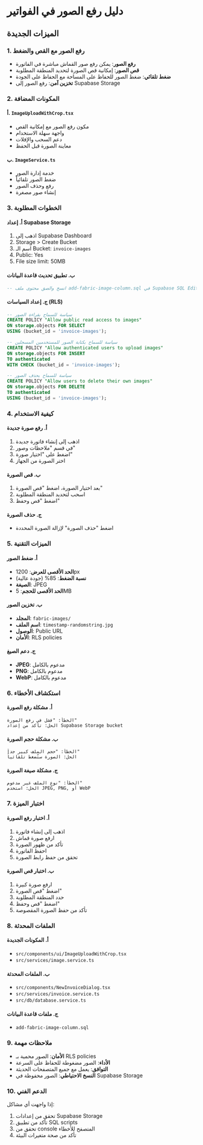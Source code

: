 # دليل رفع الصور في الفواتير

## الميزات الجديدة

### 1. رفع الصور مع القص والضغط
- **رفع الصور**: يمكن رفع صور القماش مباشرة في الفاتورة
- **قص الصور**: إمكانية قص الصورة لتحديد المنطقة المطلوبة
- **ضغط تلقائي**: ضغط الصور للحفاظ على المساحة مع الحفاظ على الجودة
- **تخزين آمن**: رفع الصور إلى Supabase Storage

### 2. المكونات المضافة

#### أ. `ImageUploadWithCrop.tsx`
- مكون رفع الصور مع إمكانية القص
- واجهة سهلة الاستخدام
- دعم السحب والإفلات
- معاينة الصورة قبل الحفظ

#### ب. `ImageService.ts`
- خدمة إدارة الصور
- ضغط الصور تلقائياً
- رفع وحذف الصور
- إنشاء صور مصغرة

### 3. الخطوات المطلوبة

#### أ. إعداد Supabase Storage
1. اذهب إلى Supabase Dashboard
2. Storage > Create Bucket
3. اسم الـ Bucket: `invoice-images`
4. Public: Yes
5. File size limit: 50MB

#### ب. تطبيق تحديث قاعدة البيانات
```sql
-- انسخ والصق محتوى ملف add-fabric-image-column.sql في Supabase SQL Editor
```

#### ج. إعداد السياسات (RLS)
```sql
-- سياسة للسماح بقراءة الصور
CREATE POLICY "Allow public read access to images" 
ON storage.objects FOR SELECT 
USING (bucket_id = 'invoice-images');

-- سياسة للسماح بكتابة الصور للمستخدمين المسجلين
CREATE POLICY "Allow authenticated users to upload images" 
ON storage.objects FOR INSERT 
TO authenticated 
WITH CHECK (bucket_id = 'invoice-images');

-- سياسة للسماح بحذف الصور
CREATE POLICY "Allow users to delete their own images" 
ON storage.objects FOR DELETE 
TO authenticated 
USING (bucket_id = 'invoice-images');
```

### 4. كيفية الاستخدام

#### أ. رفع صورة جديدة
1. اذهب إلى إنشاء فاتورة جديدة
2. في قسم "ملاحظات وصور"
3. اضغط على "اختيار صورة"
4. اختر الصورة من الجهاز

#### ب. قص الصورة
1. بعد اختيار الصورة، اضغط "قص الصورة"
2. اسحب لتحديد المنطقة المطلوبة
3. اضغط "قص وحفظ"

#### ج. حذف الصورة
- اضغط "حذف الصورة" لإزالة الصورة المحددة

### 5. الميزات التقنية

#### أ. ضغط الصور
- **الحد الأقصى للعرض**: 1200px
- **نسبة الضغط**: 85% (جودة عالية)
- **الصيغة**: JPEG
- **الحد الأقصى للحجم**: 5MB

#### ب. تخزين الصور
- **المجلد**: `fabric-images/`
- **اسم الملف**: `timestamp-randomstring.jpg`
- **الوصول**: Public URL
- **الأمان**: RLS policies

#### ج. دعم الصيغ
- **JPEG**: مدعوم بالكامل
- **PNG**: مدعوم بالكامل  
- **WebP**: مدعوم بالكامل

### 6. استكشاف الأخطاء

#### أ. مشكلة رفع الصورة
```
الخطأ: "فشل في رفع الصورة"
الحل: تأكد من إعداد Supabase Storage bucket
```

#### ب. مشكلة حجم الصورة
```
الخطأ: "حجم الملف كبير جداً"
الحل: الصورة ستُضغط تلقائياً
```

#### ج. مشكلة صيغة الصورة
```
الخطأ: "نوع الملف غير مدعوم"
الحل: استخدم JPEG, PNG, أو WebP
```

### 7. اختبار الميزة

#### أ. اختبار رفع الصورة
1. اذهب إلى إنشاء فاتورة
2. ارفع صورة قماش
3. تأكد من ظهور الصورة
4. احفظ الفاتورة
5. تحقق من حفظ رابط الصورة

#### ب. اختبار قص الصورة
1. ارفع صورة كبيرة
2. اضغط "قص الصورة"
3. حدد المنطقة المطلوبة
4. اضغط "قص وحفظ"
5. تأكد من حفظ الصورة المقصوصة

### 8. الملفات المحدثة

#### أ. المكونات الجديدة
- `src/components/ui/ImageUploadWithCrop.tsx`
- `src/services/image.service.ts`

#### ب. الملفات المحدثة
- `src/components/NewInvoiceDialog.tsx`
- `src/services/invoice.service.ts`
- `src/db/database.service.ts`

#### ج. ملفات قاعدة البيانات
- `add-fabric-image-column.sql`

### 9. ملاحظات مهمة

- **الأمان**: الصور محمية بـ RLS policies
- **الأداء**: الصور مضغوطة للحفاظ على السرعة
- **التوافق**: يعمل مع جميع المتصفحات الحديثة
- **النسخ الاحتياطي**: الصور محفوظة في Supabase Storage

### 10. الدعم الفني

إذا واجهت أي مشاكل:
1. تحقق من إعدادات Supabase Storage
2. تأكد من تطبيق SQL scripts
3. تحقق من console المتصفح للأخطاء
4. تأكد من صحة متغيرات البيئة
